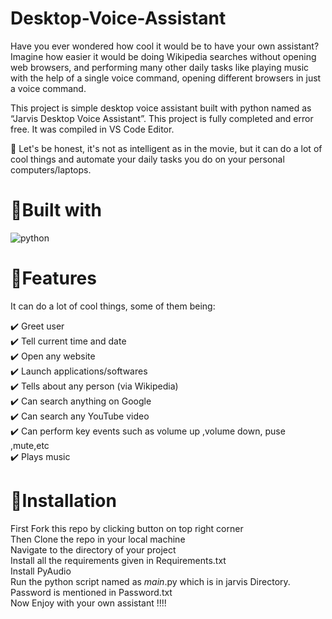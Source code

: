 # Desktop-Voice-Assistant
Have you ever wondered how cool it would be to have your own assistant? Imagine how easier it would be doing Wikipedia searches without opening web browsers, and performing many other daily tasks like playing music with the help of a single voice command, opening different browsers in just a voice command.<br>

This project is simple desktop voice assistant built with python named as “Jarvis Desktop Voice Assistant”. This project is fully completed and error free. It was compiled in VS Code Editor.<br>

🔸 Let's be honest, it's not as intelligent as in the movie, but it can do a lot of cool things and automate your daily tasks you do on your personal computers/laptops.

# 📌Built with

![python](https://github.com/ZoreAditya/Desktop-Voice-Assistant/assets/113139336/bac88ee1-bd67-408f-8843-bdf81e364164)

# 📌Features
It can do a lot of cool things, some of them being:<br>

✔️ Greet user<br>
✔️ Tell current time and date<br>
✔️ Open any website<br>
✔️ Launch applications/softwares<br>
✔️ Tells about any person (via Wikipedia)<br>
✔️ Can search anything on Google<br>
✔️ Can search any YouTube video<br>
✔️ Can perform key events such as volume up ,volume down, puse ,mute,etc<br>
✔️ Plays music<br>


# 📌Installation
First Fork this repo by clicking button on top right corner<br>
Then Clone the repo in your local machine<br>
Navigate to the directory of your project<br>
Install all the requirements given in Requirements.txt<br>
Install PyAudio <br>
Run the python script named as _main_.py which is in jarvis Directory.<br>
Password is mentioned in Password.txt<br>
Now Enjoy with your own assistant !!!!









